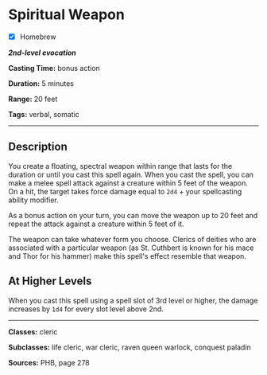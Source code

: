 # Spiritual Weapon

- [x] Homebrew

***2nd-level evocation***

**Casting Time:** bonus action

**Duration:** 5 minutes

**Range:** 20 feet

**Tags:** verbal, somatic

---

## Description
You create a floating, spectral weapon within range that lasts for the duration or until you cast this spell again. When you cast the spell, you can make a melee spell attack against a creature within 5 feet of the weapon. On a hit, the target takes force damage equal to `2d4` + your spellcasting ability modifier.

As a bonus action on your turn, you can move the weapon up to 20 feet and repeat the attack against a creature within 5 feet of it.

The weapon can take whatever form you choose. Clerics of deities who are associated with a particular weapon (as St. Cuthbert is known for his mace and Thor for his hammer) make this spell's effect resemble that weapon.

## At Higher Levels
When you cast this spell using a spell slot of 3rd level or higher, the damage increases by `1d4` for every slot level above 2nd.

---

**Classes:** cleric

**Subclasses:** life cleric, war cleric, raven queen warlock, conquest paladin

**Sources:** PHB, page 278
